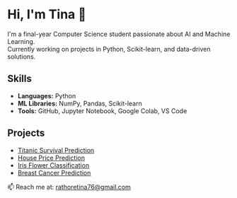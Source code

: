 # Hi, I'm Tina 👋
I'm a final-year Computer Science student passionate about AI and Machine Learning.  
Currently working on projects in Python, Scikit-learn, and data-driven solutions.

## Skills
- **Languages:** Python
- **ML Libraries:** NumPy, Pandas, Scikit-learn
- **Tools:** GitHub, Jupyter Notebook, Google Colab, VS Code

## Projects
- [Titanic Survival Prediction](https://github.com/Tinar04/titanic_prediction)
- [House Price Prediction](https://github.com/Tinar04/house_price_prediction)
- [Iris Flower Classification](https://github.com/Tinar04/iris_flower_prediction)
- [Breast Cancer Prediction](https://github.com/Tinar04/cancer_prediction)

📫 Reach me at: rathoretina76@gmail.com
